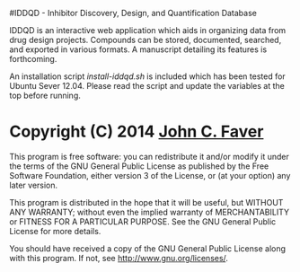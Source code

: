 #IDDQD - Inhibitor Discovery, Design, and Quantification Database

IDDQD is an interactive web application which aids in organizing data from drug design projects.
Compounds can be stored, documented, searched, and exported in various formats. 
A manuscript detailing its features is forthcoming.

An installation script *install-iddqd.sh* is included which has been tested for Ubuntu Sever 12.04.
Please read the script and update the variables at the top before running.

Copyright (C) 2014 [John C. Faver](http://www.johncfaver.com)
=====
This program is free software: you can redistribute it and/or modify
it under the terms of the GNU General Public License as published by
the Free Software Foundation, either version 3 of the License, or
(at your option) any later version.

This program is distributed in the hope that it will be useful,
but WITHOUT ANY WARRANTY; without even the implied warranty of
MERCHANTABILITY or FITNESS FOR A PARTICULAR PURPOSE.  See the
GNU General Public License for more details.

You should have received a copy of the GNU General Public License
along with this program.  If not, see <http://www.gnu.org/licenses/>.

